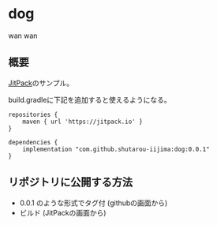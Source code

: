 # dog
wan wan

## 概要
[JitPack](https://jitpack.io/)のサンプル。

build.gradleに下記を追加すると使えるようになる。
```
repositories {
    maven { url 'https://jitpack.io' }
}

dependencies {
    implementation "com.github.shutarou-iijima:dog:0.0.1"
}
```

## リポジトリに公開する方法
- 0.0.1 のような形式でタグ付 (githubの画面から)
- ビルド (JitPackの画面から)
